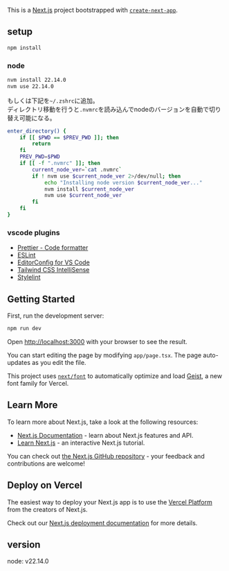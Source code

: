 This is a [Next.js](https://nextjs.org) project bootstrapped with [`create-next-app`](https://nextjs.org/docs/app/api-reference/cli/create-next-app).

## setup

```sh
npm install
```

### node

```sh
nvm install 22.14.0
nvm use 22.14.0
```

もしくは下記を`~/.zshrc`に追加。<br>
ディレクトリ移動を行うと`.nvmrc`を読み込んでnodeのバージョンを自動で切り替え可能になる。

```sh
enter_directory() {
	if [[ $PWD == $PREV_PWD ]]; then
		return
	fi
	PREV_PWD=$PWD
	if [[ -f ".nvmrc" ]]; then
		current_node_ver=`cat .nvmrc`
		if ! nvm use $current_node_ver 2>/dev/null; then
			echo "Installing node version $current_node_ver..."
			nvm install $current_node_ver
			nvm use $current_node_ver
		fi
	fi
}
```

### vscode plugins

- [Prettier - Code formatter](https://marketplace.cursorapi.com/items?itemName=esbenp.prettier-vscode)
- [ESLint](https://marketplace.cursorapi.com/items?itemName=dbaeumer.vscode-eslint)
- [EditorConfig for VS Code](https://marketplace.cursorapi.com/items?itemName=EditorConfig.EditorConfig)
- [Tailwind CSS IntelliSense](https://marketplace.cursorapi.com/items?itemName=bradlc.vscode-tailwindcss)
- [Stylelint](https://marketplace.cursorapi.com/items?itemName=stylelint.vscode-stylelint)

## Getting Started

First, run the development server:

```bash
npm run dev
```

Open [http://localhost:3000](http://localhost:3000) with your browser to see the result.

You can start editing the page by modifying `app/page.tsx`. The page auto-updates as you edit the file.

This project uses [`next/font`](https://nextjs.org/docs/app/building-your-application/optimizing/fonts) to automatically optimize and load [Geist](https://vercel.com/font), a new font family for Vercel.

## Learn More

To learn more about Next.js, take a look at the following resources:

- [Next.js Documentation](https://nextjs.org/docs) - learn about Next.js features and API.
- [Learn Next.js](https://nextjs.org/learn) - an interactive Next.js tutorial.

You can check out [the Next.js GitHub repository](https://github.com/vercel/next.js) - your feedback and contributions are welcome!

## Deploy on Vercel

The easiest way to deploy your Next.js app is to use the [Vercel Platform](https://vercel.com/new?utm_medium=default-template&filter=next.js&utm_source=create-next-app&utm_campaign=create-next-app-readme) from the creators of Next.js.

Check out our [Next.js deployment documentation](https://nextjs.org/docs/app/building-your-application/deploying) for more details.

## version

node: v22.14.0

```


```
